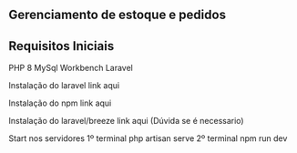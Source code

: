 ## Gerenciamento de estoque e pedidos

## Requisitos Iniciais
PHP 8
MySql Workbench
Laravel


Instalação do laravel
link aqui

Instalação do npm
link aqui

Instalação do laravel/breeze
link aqui (Dúvida se é necessario)

Start nos servidores
1º terminal php artisan serve
2º terminal npm run dev
